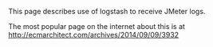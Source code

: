 This page describes use of logstash to receive JMeter logs.

The most popular page on the internet about this is at
http://ecmarchitect.com/archives/2014/09/09/3932
